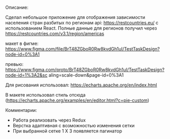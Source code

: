Описание:

Сделал небольшое приложение для отображения зависимости населения стран
разбитых по регионам api: https://restcountries.eu/ с использованием React.
Полные данные для регионов получил через https://restcountries.com/v3.1/region/americas

макет в фигме:
https://www.figma.com/file/BrT48ZGboR0Rw8kvdGh1uI/TestTaskDesign?node-id=0%3A1

превью:
https://www.figma.com/proto/BrT48ZGboR0Rw8kvdGh1uI/TestTaskDesign?node-id=1%3A2&sc
aling=scale-down&page-id=0%3A1

Для рисования  использовал: https://echarts.apache.org/en/index.html 

В макете использовал стиль отсюда
(https://echarts.apache.org/examples/en/editor.html?c=pie-custom)

Комментарии:
- Работа реализовать через Redux
- Верстка адаптивная с возможностью изменения сетки
- При выбранной сетке 1 Х 3 появляется пагинатор
